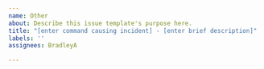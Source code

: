 ```yaml
---
name: Other
about: Describe this issue template's purpose here.
title: "[enter command causing incident] - [enter brief description]"
labels: ''
assignees: BradleyA

---
```



